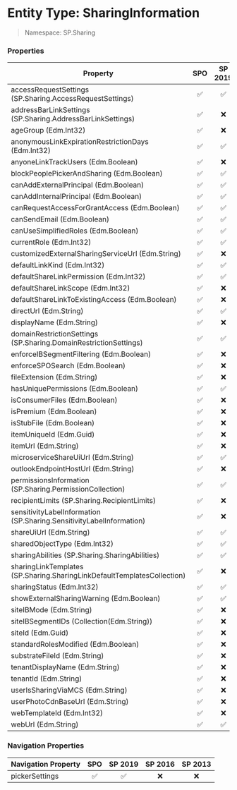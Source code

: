 # Entity Type: SharingInformation

> Namespace: SP.Sharing

### Properties

Property | SPO | SP 2019 | SP 2016 | SP 2013
----------|:---:|:-------:|:-------:|:-------:
accessRequestSettings (SP.Sharing.AccessRequestSettings) | ✅ | ✅ | ❌ | ❌
addressBarLinkSettings (SP.Sharing.AddressBarLinkSettings) | ✅ | ❌ | ❌ | ❌
ageGroup (Edm.Int32) | ✅ | ❌ | ❌ | ❌
anonymousLinkExpirationRestrictionDays (Edm.Int32) | ✅ | ✅ | ❌ | ❌
anyoneLinkTrackUsers (Edm.Boolean) | ✅ | ❌ | ❌ | ❌
blockPeoplePickerAndSharing (Edm.Boolean) | ✅ | ✅ | ❌ | ❌
canAddExternalPrincipal (Edm.Boolean) | ✅ | ✅ | ❌ | ❌
canAddInternalPrincipal (Edm.Boolean) | ✅ | ✅ | ❌ | ❌
canRequestAccessForGrantAccess (Edm.Boolean) | ✅ | ✅ | ❌ | ❌
canSendEmail (Edm.Boolean) | ✅ | ✅ | ❌ | ❌
canUseSimplifiedRoles (Edm.Boolean) | ✅ | ✅ | ❌ | ❌
currentRole (Edm.Int32) | ✅ | ✅ | ❌ | ❌
customizedExternalSharingServiceUrl (Edm.String) | ✅ | ❌ | ❌ | ❌
defaultLinkKind (Edm.Int32) | ✅ | ✅ | ❌ | ❌
defaultShareLinkPermission (Edm.Int32) | ✅ | ✅ | ❌ | ❌
defaultShareLinkScope (Edm.Int32) | ✅ | ❌ | ❌ | ❌
defaultShareLinkToExistingAccess (Edm.Boolean) | ✅ | ❌ | ❌ | ❌
directUrl (Edm.String) | ✅ | ✅ | ❌ | ❌
displayName (Edm.String) | ✅ | ❌ | ❌ | ❌
domainRestrictionSettings (SP.Sharing.DomainRestrictionSettings) | ✅ | ✅ | ❌ | ❌
enforceIBSegmentFiltering (Edm.Boolean) | ✅ | ❌ | ❌ | ❌
enforceSPOSearch (Edm.Boolean) | ✅ | ❌ | ❌ | ❌
fileExtension (Edm.String) | ✅ | ❌ | ❌ | ❌
hasUniquePermissions (Edm.Boolean) | ✅ | ✅ | ❌ | ❌
isConsumerFiles (Edm.Boolean) | ✅ | ❌ | ❌ | ❌
isPremium (Edm.Boolean) | ✅ | ❌ | ❌ | ❌
isStubFile (Edm.Boolean) | ✅ | ❌ | ❌ | ❌
itemUniqueId (Edm.Guid) | ✅ | ❌ | ❌ | ❌
itemUrl (Edm.String) | ✅ | ❌ | ❌ | ❌
microserviceShareUiUrl (Edm.String) | ✅ | ✅ | ❌ | ❌
outlookEndpointHostUrl (Edm.String) | ✅ | ❌ | ❌ | ❌
permissionsInformation (SP.Sharing.PermissionCollection) | ✅ | ✅ | ❌ | ❌
recipientLimits (SP.Sharing.RecipientLimits) | ✅ | ❌ | ❌ | ❌
sensitivityLabelInformation (SP.Sharing.SensitivityLabelInformation) | ✅ | ❌ | ❌ | ❌
shareUiUrl (Edm.String) | ✅ | ✅ | ❌ | ❌
sharedObjectType (Edm.Int32) | ✅ | ✅ | ❌ | ❌
sharingAbilities (SP.Sharing.SharingAbilities) | ✅ | ✅ | ❌ | ❌
sharingLinkTemplates (SP.Sharing.SharingLinkDefaultTemplatesCollection) | ✅ | ❌ | ❌ | ❌
sharingStatus (Edm.Int32) | ✅ | ✅ | ❌ | ❌
showExternalSharingWarning (Edm.Boolean) | ✅ | ✅ | ❌ | ❌
siteIBMode (Edm.String) | ✅ | ❌ | ❌ | ❌
siteIBSegmentIDs (Collection(Edm.String)) | ✅ | ❌ | ❌ | ❌
siteId (Edm.Guid) | ✅ | ❌ | ❌ | ❌
standardRolesModified (Edm.Boolean) | ✅ | ❌ | ❌ | ❌
substrateFileId (Edm.String) | ✅ | ❌ | ❌ | ❌
tenantDisplayName (Edm.String) | ✅ | ❌ | ❌ | ❌
tenantId (Edm.String) | ✅ | ❌ | ❌ | ❌
userIsSharingViaMCS (Edm.String) | ✅ | ❌ | ❌ | ❌
userPhotoCdnBaseUrl (Edm.String) | ✅ | ❌ | ❌ | ❌
webTemplateId (Edm.Int32) | ✅ | ❌ | ❌ | ❌
webUrl (Edm.String) | ✅ | ✅ | ❌ | ❌

### Navigation Properties

Navigation Property | SPO | SP 2019 | SP 2016 | SP 2013
----------|:---:|:-------:|:-------:|:-------:
pickerSettings | ✅ | ✅ | ❌ | ❌